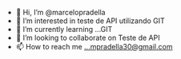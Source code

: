 - 👋 Hi, I’m @marcelopradella
- 👀 I’m interested in teste de API utilizando GIT
- 🌱 I’m currently learning ...GIT
- 💞️ I’m looking to collaborate on Teste de API
- 📫 How to reach me ...mpradella30@gmail.com

<!---
marcelopradella/marcelopradella is a ✨ special ✨ repository because its `README.md` (this file) appears on your GitHub profile.
You can click the Preview link to take a look at your changes.
--->
